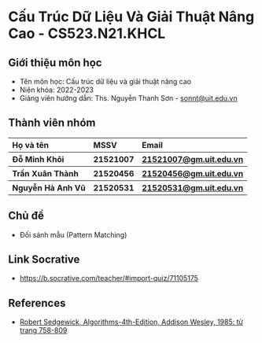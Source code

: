 <h1> Cấu Trúc Dữ Liệu Và Giải Thuật Nâng Cao - CS523.N21.KHCL </h1>
<h2> Giới thiệu môn học </h2>
<ul>
<li>Tên môn học: Cấu trúc dữ liệu và giải thuật nâng cao</li>
<li>Niên khóa: 2022-2023</li>
<li>Giảng viên hướng dẫn: Ths. Nguyễn Thanh Sơn - <a href="sonnt@uit.edu.vn" >sonnt@uit.edu.vn</a></li>
</ul>
<h2> Thành viên nhóm </h2>
<table>
  <tr>
    <th align="left"> Họ và tên </th>
    <th align="left"> MSSV </th>
    <th align="left"> Email </th>
  </tr>
  <tr>
    <th align="left"> Đỗ Minh Khôi </th>
    <th align="left"> 21521007 </th>
    <th align="left"> <a href="21521007@gm.uit.edu.vn" >21521007@gm.uit.edu.vn</a> </th>
  </tr>
  <tr>
    <th align="left"> Trần Xuân Thành </th>
    <th align="left"> 21520456 </th>
    <th align="left"> <a href="21520456@gm.uit.edu.vn" >21520456@gm.uit.edu.vn</a> </th>
  </tr>
  <tr>
    <th align="left"> Nguyễn Hà Anh Vũ </th>
    <th align="left"> 21520531 </th>
    <th align="left"> <a href="21520531@gm.uit.edu.vn" >21520531@gm.uit.edu.vn</a> </th>
  </tr>
</table>
<h2> Chủ đề </h2>
<ul>
  <li> Đối sánh mẫu (Pattern Matching)</li>
</ul>
<h2> Link Socrative </h2>
<ul>
  <li> <a href="https://b.socrative.com/teacher/#import-quiz/71105175">https://b.socrative.com/teacher/#import-quiz/71105175</a></li>
</ul>
<h2> References </h2>
<ul>
<li>
<a href="https://github.com/VKT123/CS523.N21.KHCL/blob/main/References/Algorithms-4th-Edition.pdf">Robert Sedgewick, Algorithms-4th-Edition, Addison Wesley, 1985: từ trang 758-809 </a>
</li>
</ul>
